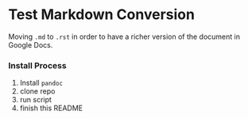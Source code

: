 # Test Markdown Conversion

Moving `.md` to `.rst` in order to have a richer version of the document in Google Docs.

### Install Process

1. Install `pandoc`
2. clone repo
3. run script
4. finish this README

